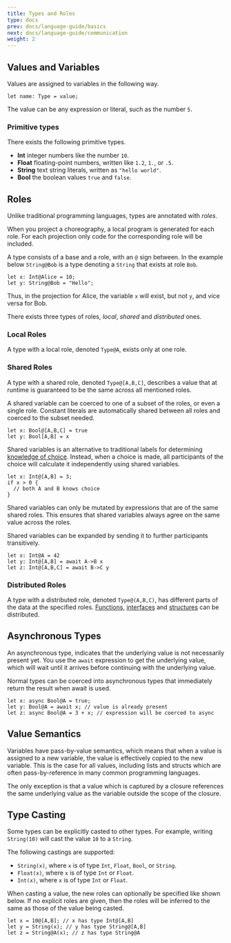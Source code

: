 ```yaml
---
title: Types and Roles
type: docs
prev: docs/language-guide/basics
next: docs/language-guide/communication
weight: 2
---
```


## Values and Variables

Values are assigned to variables in the following way.

```tempo {filename=Tempo}
let name: Type = value;
```

The value can be any expression or literal, such as the number `5`.

### Primitive types

There exists the following primitive types.

- **Int** integer numbers like the number `10`.
- **Float** floating-point numbers, written like `1.2`, `1.`, or `.5`.
- **String** text string literals, written as `"hello world"`.
- **Bool** the boolean values `true` and `false`.

## Roles

Unlike traditional programming languages, types are annotated with _roles_.

When you project a choreography, a local program is generated for each role.
For each projection only code for the corresponding role will be included.

A type consists of a base and a role, with an `@` sign between.
In the example below `String@Bob` is a type denoting a `String` that exists at role `Bob`.

```tempo {filename=Tempo}
let x: Int@Alice = 10;
let y: String@Bob = "Hello";
```

Thus, in the projection for Alice, the variable `x` will exist, but not `y`, and vice versa for Bob.

There exists three types of roles, _local_, _shared_ and _distributed_ ones.

### Local Roles

A type with a local role, denoted `Type@A`, exists only at one role.

### Shared Roles

A type with a shared role, denoted `Type@[A,B,C]`, describes a value that at runtime is guaranteed to be the same across all mentioned roles.

A shared variable can be coerced to one of a subset of the roles, or even a single role.
Constant literals are automatically shared between all roles and coerced to the subset needed.

```tempo {filename=Tempo}
let x: Bool@[A,B,C] = true
let y: Bool[A,B] = x
```

Shared variables is an alternative to traditional labels for determining [knowledge of choice](/docs/introduction/choreographic-programming/#knowledge-of-choice).
Instead, when a choice is made, all participants of the choice will calculate it independently using shared variables.

```tempo {filename=Tempo}
let x: Int@[A,B] = 3;
if x > 0 {
  // both A and B knows choice
}
```

Shared variables can only be mutated by expressions that are of the same shared roles.
This ensures that shared variables always agree on the same value across the roles.

Shared variables can be expanded by sending it to further participants transitively.

```tempo {filename=Tempo}
let x: Int@A = 42
let y: Int@[A,B] = await A->B x
let z: Int@[A,B,C] = await B->C y
```

### Distributed Roles

A type with a distributed role, denoted `Type@(A,B,C)`, has different parts of the data at the specified roles.
[Functions](/docs/language-guide/functions), [interfaces](/docs/projection/interact-with-host-language/) and [structures](/docs/language-guide/composite-types/#structures) can be distributed.

## Asynchronous Types

An asynchronous type, indicates that the underlying value is not necessarily present yet.
You use the `await` expression to get the underlying value, which will wait until it arrives before continuing with the underlying value.

Normal types can be coerced into asynchronous types that immediately return the result when await is used.

```tempo {filename=Tempo}
let x: async Bool@A = true;
let y: Bool@A = await x; // value is already present
let z: async Bool@A = 3 + x; // expression will be coerced to async
```

## Value Semantics

Variables have pass-by-value semantics, which means that when a value is assigned to a new variable, the value is effectively copied to the new variable.
This is the case for all values, including lists and structs which are often pass-by-reference in many common programming languages.

The only exception is that a value which is captured by a closure references the same underlying value as the variable outside the scope of the closure.

## Type Casting

Some types can be explicitly casted to other types.
For example, writing `String(10)` will cast the value `10` to a `String`.

The following castings are supported:

- `String(x)`, where `x` is of type `Int`, `Float`, `Bool`, or `String`.
- `Float(x)`, where `x` is of type `Int` or `Float`.
- `Int(x)`, where `x` is of type `Int` or `Float`.

When casting a value, the new roles can optionally be specified like shown below.
If no explicit roles are given, then the roles will be inferred to the same as those of the value being casted.

```tempo {filename=Tempo}
let x = 10@[A,B]; // x has type Int@[A,B]
let y = String(x); // y has type String@[A,B]
let z = String@A(x); // z has type String@A
```
